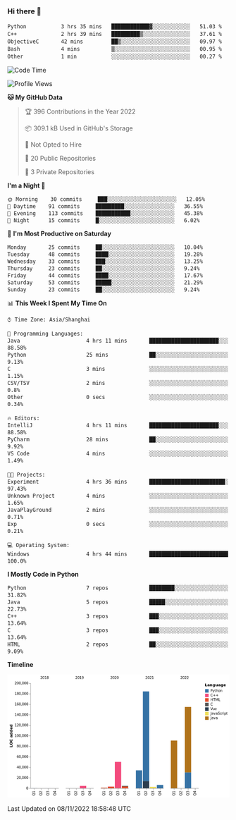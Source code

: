 ### Hi there 👋

<!--START_SECTION:waka-->

```txt
Python           3 hrs 35 mins   ████████████▓░░░░░░░░░░░░   51.03 %
C++              2 hrs 39 mins   █████████▒░░░░░░░░░░░░░░░   37.61 %
ObjectiveC       42 mins         ██▒░░░░░░░░░░░░░░░░░░░░░░   09.97 %
Bash             4 mins          ▒░░░░░░░░░░░░░░░░░░░░░░░░   00.95 %
Other            1 min           ░░░░░░░░░░░░░░░░░░░░░░░░░   00.27 %
```

<!--END_SECTION:waka-->

![Code Time](http://img.shields.io/badge/Code%20Time-587%20hrs%204%20mins-blue)

![Profile Views](http://img.shields.io/badge/Profile%20Views-0-blue)

**🐱 My GitHub Data** 

> 🏆 396 Contributions in the Year 2022
 > 
> 📦 309.1 kB Used in GitHub's Storage 
 > 
> 🚫 Not Opted to Hire
 > 
> 📜 20 Public Repositories 
 > 
> 🔑 3 Private Repositories  
 > 
**I'm a Night 🦉** 

```text
🌞 Morning    30 commits     ███░░░░░░░░░░░░░░░░░░░░░░   12.05% 
🌆 Daytime    91 commits     █████████░░░░░░░░░░░░░░░░   36.55% 
🌃 Evening    113 commits    ███████████░░░░░░░░░░░░░░   45.38% 
🌙 Night      15 commits     █░░░░░░░░░░░░░░░░░░░░░░░░   6.02%

```
📅 **I'm Most Productive on Saturday** 

```text
Monday       25 commits     ██░░░░░░░░░░░░░░░░░░░░░░░   10.04% 
Tuesday      48 commits     ████░░░░░░░░░░░░░░░░░░░░░   19.28% 
Wednesday    33 commits     ███░░░░░░░░░░░░░░░░░░░░░░   13.25% 
Thursday     23 commits     ██░░░░░░░░░░░░░░░░░░░░░░░   9.24% 
Friday       44 commits     ████░░░░░░░░░░░░░░░░░░░░░   17.67% 
Saturday     53 commits     █████░░░░░░░░░░░░░░░░░░░░   21.29% 
Sunday       23 commits     ██░░░░░░░░░░░░░░░░░░░░░░░   9.24%

```


📊 **This Week I Spent My Time On** 

```text
⌚︎ Time Zone: Asia/Shanghai

💬 Programming Languages: 
Java                     4 hrs 11 mins       ██████████████████████░░░   88.58% 
Python                   25 mins             ██░░░░░░░░░░░░░░░░░░░░░░░   9.13% 
C                        3 mins              ░░░░░░░░░░░░░░░░░░░░░░░░░   1.15% 
CSV/TSV                  2 mins              ░░░░░░░░░░░░░░░░░░░░░░░░░   0.8% 
Other                    0 secs              ░░░░░░░░░░░░░░░░░░░░░░░░░   0.34%

🔥 Editors: 
IntelliJ                 4 hrs 11 mins       ██████████████████████░░░   88.58% 
PyCharm                  28 mins             ██░░░░░░░░░░░░░░░░░░░░░░░   9.92% 
VS Code                  4 mins              ░░░░░░░░░░░░░░░░░░░░░░░░░   1.49%

🐱‍💻 Projects: 
Experiment               4 hrs 36 mins       ████████████████████████░   97.43% 
Unknown Project          4 mins              ░░░░░░░░░░░░░░░░░░░░░░░░░   1.65% 
JavaPlayGround           2 mins              ░░░░░░░░░░░░░░░░░░░░░░░░░   0.71% 
Exp                      0 secs              ░░░░░░░░░░░░░░░░░░░░░░░░░   0.21%

💻 Operating System: 
Windows                  4 hrs 44 mins       █████████████████████████   100.0%

```

**I Mostly Code in Python** 

```text
Python                   7 repos             ████████░░░░░░░░░░░░░░░░░   31.82% 
Java                     5 repos             █████░░░░░░░░░░░░░░░░░░░░   22.73% 
C++                      3 repos             ███░░░░░░░░░░░░░░░░░░░░░░   13.64% 
C                        3 repos             ███░░░░░░░░░░░░░░░░░░░░░░   13.64% 
HTML                     2 repos             ██░░░░░░░░░░░░░░░░░░░░░░░   9.09%

```


**Timeline**

![Chart not found](https://raw.githubusercontent.com/SuperMaxine/SuperMaxine/main/charts/bar_graph.png) 


 Last Updated on 08/11/2022 18:58:48 UTC

<!--
**SuperMaxine/SuperMaxine** is a ✨ _special_ ✨ repository because its `README.md` (this file) appears on your GitHub profile.

Here are some ideas to get you started:

- 🔭 I’m currently working on ...
- 🌱 I’m currently learning ...
- 👯 I’m looking to collaborate on ...
- 🤔 I’m looking for help with ...
- 💬 Ask me about ...
- 📫 How to reach me: ...
- 😄 Pronouns: ...
- ⚡ Fun fact: ...
-->


